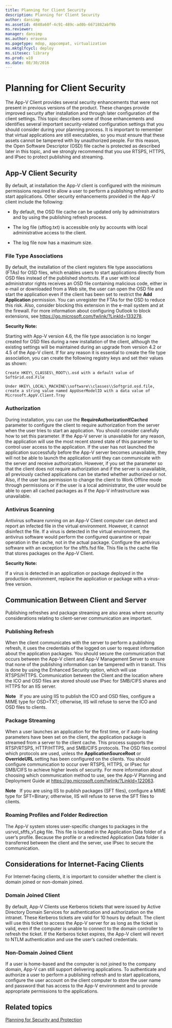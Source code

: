 ```yaml
---
title: Planning for Client Security
description: Planning for Client Security
author: dansimp
ms.assetid: 4840a60f-4c91-489c-ad0b-6671882abf9b
ms.reviewer: 
manager: dansimp
ms.author: eravena
ms.pagetype: mdop, appcompat, virtualization
ms.mktglfcycl: deploy
ms.sitesec: library
ms.prod: w10
ms.date: 08/30/2016
---
```



# Planning for Client Security


The App-V Client provides several security enhancements that were not present in previous versions of the product. These changes provide improved security after installation and through later configuration of the client settings. This topic describes some of those enhancements and identifies several important security-related configuration settings that you should consider during your planning process. It is important to remember that virtual applications are still executables, so you must ensure that these assets cannot be tampered with by unauthorized people. For this reason, the Open Software Descriptor (OSD) file cache is protected as described later in this topic, and we strongly recommend that you use RTSPS, HTTPS, and IPsec to protect publishing and streaming.

## App-V Client Security


By default, at installation the App-V client is configured with the minimum permissions required to allow a user to perform a publishing refresh and to start applications. Other security enhancements provided in the App-V client include the following:

-   By default, the OSD file cache can be updated only by administrators and by using the publishing refresh process.

-   The log file (sftlog.txt) is accessible only by accounts with local administrative access to the client.

-   The log file now has a maximum size.

### File Type Associations

By default, the installation of the client registers file type associations (FTAs) for OSD files, which enables users to start applications directly from OSD files instead of the published shortcuts. If a user with local administrator rights receives an OSD file containing malicious code, either in e-mail or downloaded from a Web site, the user can open the OSD file and start the application even if the client has been set to restrict the **Add Application** permission. You can unregister the FTAs for the OSD to reduce this risk. Also, consider blocking this extension in the e-mail system and at the firewall. For more information about configuring Outlook to block extensions, see <https://go.microsoft.com/fwlink/?LinkId=133278>.

**Security Note:**

Starting with App-V version 4.6, the file type association is no longer created for OSD files during a new installation of the client, although the existing settings will be maintained during an upgrade from version 4.2 or 4.5 of the App-V client. If for any reason it is essential to create the file type association, you can create the following registry keys and set their values as shown:

    Create HKEY\_CLASSES\_ROOT\\.osd with a default value of SoftGrid.osd.File

    Under HKEY\_LOCAL\_MACHINE\\software\\classes\\Softgrid.osd.file, create a string value named AppUserModelID with a data value of Microsoft.AppV.Client.Tray

### Authorization

During installation, you can use the **RequireAuthorizationIfCached** parameter to configure the client to require authorization from the server when the user tries to start an application. You should consider carefully how to set this parameter. If the App-V server is unavailable for any reason, the application will use the most recent stored state of this parameter to control user access to the application. If the user has not launched the application successfully before the App-V server becomes unavailable, they will not be able to launch the application until they can communicate with the server and receive authorization. However, if you set the parameter so that the client does not require authorization and if the server is unavailable, all previously cached applications can be started whether authorized or not. Also, if the user has permission to change the client to Work Offline mode through permissions or if the user is a local administrator, the user would be able to open all cached packages as if the App-V infrastructure was unavailable.

### Antivirus Scanning

Antivirus software running on an App-V Client computer can detect and report an infected file in the virtual environment. However, it cannot disinfect the file. If a virus is detected in the virtual environment, the antivirus software would perform the configured quarantine or repair operation in the cache, not in the actual package. Configure the antivirus software with an exception for the sftfs.fsd file. This file is the cache file that stores packages on the App-V Client.

**Security Note:**

If a virus is detected in an application or package deployed in the production environment, replace the application or package with a virus-free version.

## Communication Between Client and Server


Publishing refreshes and package streaming are also areas where security considerations relating to client-server communication are important.

### Publishing Refresh

When the client communicates with the server to perform a publishing refresh, it uses the credentials of the logged on user to request information about the application packages. You should secure the communication that occurs between the App-V client and App-V Management Server to ensure that none of the publishing information can be tampered with in transit. This is done by using the Enhanced Security option, which will use RTSPS/HTTPS. Communication between the Client and the location where the ICO and OSD files are stored should use IPsec for SMB/CIFS shares and HTTPS for an IIS server.

**Note**  
If you are using IIS to publish the ICO and OSD files, configure a MIME type for OSD=TXT; otherwise, IIS will refuse to serve the ICO and OSD files to clients.

 

### Package Streaming

When a user launches an application for the first time, or if auto-loading parameters have been set on the client, the application package is streamed from a server to the client cache. This process supports the RTSP/RTSPS, HTTP/HTTPS, and SMB/CIFS protocols. The OSD files control which protocols are used, unless the **ApplicationSourceRoot** or **OverrideURL** setting has been configured on the clients. You should configure communication to occur over RTSPS, HTTPS, or IPsec for SMB/CIFS to achieve higher levels of security. For more information about choosing which communication method to use, see the App-V Planning and Deployment Guide at <https://go.microsoft.com/fwlink/?LinkId=122063>.

**Note**  
If you are using IIS to publish packages (SFT files), configure a MIME type for SFT=Binary; otherwise, IIS will refuse to serve the SFT files to clients.

 

### Roaming Profiles and Folder Redirection

The App-V system stores user-specific changes to packages in the usrvol\_sftfs\_v1.pkg file. This file is located in the Application Data folder of a user’s profile. Because the profile or a redirected Application Data folder is transferred between the client and the server, use IPsec to secure the communication.

## Considerations for Internet-Facing Clients


For Internet-facing clients, it is important to consider whether the client is domain joined or non-domain joined.

### Domain Joined Client

By default, App-V Clients use Kerberos tickets that were issued by Active Directory Domain Services for authentication and authorization on the intranet. These Kerberos tickets are valid for 10 hours by default. The client will use this ticket to access the App-V server for as long as the ticket is valid, even if the computer is unable to connect to the domain controller to refresh the ticket. If the Kerberos ticket expires, the App-V client will revert to NTLM authentication and use the user’s cached credentials.

### Non-Domain Joined Client

If a user is home-based and the computer is not joined to the company domain, App-V can still support delivering applications. To authenticate and authorize a user to perform a publishing refresh and to start applications, configure the user account on the client computer to store the user name and password that has access to the App-V environment and to provide appropriate permissions to the applications.

## Related topics


[Planning for Security and Protection](planning-for-security-and-protection.md)

 

 





